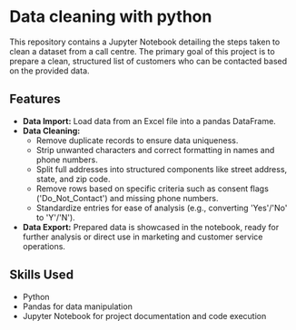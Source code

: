 # Data cleaning with python
This repository contains a Jupyter Notebook detailing the steps taken to clean a dataset from a call centre. The primary goal of this project is to prepare a clean, structured list of customers who can be contacted based on the provided data.

## Features
- **Data Import:** Load data from an Excel file into a pandas DataFrame.
- **Data Cleaning:**
  - Remove duplicate records to ensure data uniqueness.
  - Strip unwanted characters and correct formatting in names and phone numbers.
  - Split full addresses into structured components like street address, state, and zip code.
  - Remove rows based on specific criteria such as consent flags ('Do_Not_Contact') and missing phone numbers.
  - Standardize entries for ease of analysis (e.g., converting 'Yes'/'No' to 'Y'/'N').
- **Data Export:** Prepared data is showcased in the notebook, ready for further analysis or direct use in marketing and customer service operations.

## Skills Used
- Python
- Pandas for data manipulation
- Jupyter Notebook for project documentation and code execution

